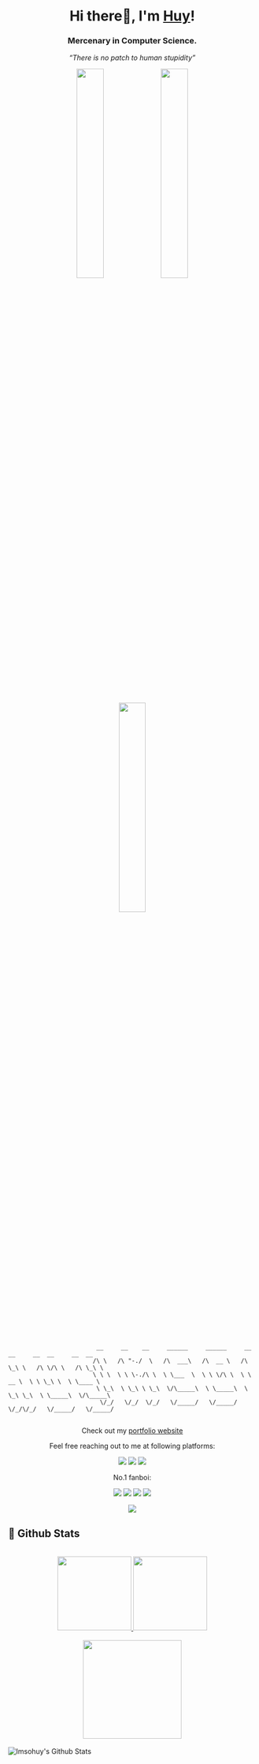 <h1 align="center">Hi there👋, I'm <a href="https://github.com/imsohuy">Huy</a>!</h1>
<h3 align="center">Mercenary in Computer Science.</h3>
<div align="center">
  <i>“There is no patch to human stupidity”</i>
</div>


<!-- <p align="center">
  <img width="50px" height="50px" src="https://i.pinimg.com/736x/54/12/11/541211d3d6faf98854cb9b3da2373c4e.jpg">
  <img width="50px" height="50px" src="https://i.pinimg.com/originals/57/64/32/576432ab92e270631eaab49f5a78f355.png">
  <img width="50px" height="50px" src="https://upload.wikimedia.org/wikipedia/vi/b/b7/Nyan_Cat_250px.png">
  <img width="50px" height="50px" src="https://encrypted-tbn0.gstatic.com/images?q=tbn:ANd9GcRbsCP4DoOEZNynDH8QHp5f9Ooe2Z-WnsUIUA&usqp=CAU">
  <img width="50px" height="50px" src="https://i.pinimg.com/originals/08/f0/ec/08f0ec9f38f376d384d9ddafd3e574d2.jpg">
</p> -->

<p align="center">
  <img width="33%" src="https://user-images.githubusercontent.com/38663450/137963888-a2a171ae-5837-43f7-9866-4866f1371586.gif">  
  <img width="33%" src="https://user-images.githubusercontent.com/38663450/137963888-a2a171ae-5837-43f7-9866-4866f1371586.gif">  
  <img width="33%" src="https://user-images.githubusercontent.com/38663450/137963888-a2a171ae-5837-43f7-9866-4866f1371586.gif">  
</p>

```
                         __     __    __     ______     ______     __  __     __  __     __  __    
                        /\ \   /\ "-./  \   /\  ___\   /\  __ \   /\ \_\ \   /\ \/\ \   /\ \_\ \   
                        \ \ \  \ \ \-./\ \  \ \___  \  \ \ \/\ \  \ \  __ \  \ \ \_\ \  \ \____ \  
                         \ \_\  \ \_\ \ \_\  \/\_____\  \ \_____\  \ \_\ \_\  \ \_____\  \/\_____\ 
                          \/_/   \/_/  \/_/   \/_____/   \/_____/   \/_/\/_/   \/_____/   \/_____/ 
                                                                              
```

<p align="center">Check out my <a href="https://github.com/imsohuy">portfolio website</a></p>

<p align="center">Feel free reaching out to me at following platforms:</p>

<p align="center">
  <a href="https://github.com/imsohuy"><img src="https://img.shields.io/badge/GitHub-b967ff?style=for-the-badge&logo=github&logoColor=white"></a>
  <a href="https://www.instagram.com/tomorrow.huuhuy/"><img src="https://img.shields.io/badge/Instagram-01cdfe?style=for-the-badge&logo=instagram&logoColor=white"></a>
  <a href="https://imsohuy.notion.site/fe257eac3e47483aaacbea1325beeff4?v=0ea774cef23e46b781f16036b30407f7">
  <img src="https://img.shields.io/badge/Trade Blog-b967ff?style=for-the-badge&logo=notion&logoColor=white"></a>
</p>

<p align="center">No.1 fanboi:</p>
<p align="center">
  <img src="https://img.shields.io/badge/Android-01cdfe?style=for-the-badge&logo=android&logoColor=white">
  <img src="https://img.shields.io/badge/Windows-b967ff?style=for-the-badge&logo=windows&logoColor=white">
  <img src="https://img.shields.io/badge/Ethereum-01cdfe?style=for-the-badge&logo=ethereum&logoColor=white">
  <img src="https://img.shields.io/badge/Java-b967ff?style=for-the-badge&logo=java&logoColor=white">
</p>

<p align="center"> 
  <img src="https://profile-counter.glitch.me/imsohuy/count.svg" />
</p>

<h2>📃 Github Stats</h2>
<br/>
<diV>
  <div align="center">
     <a href="#">
       <img height="150" src="https://github-readme-stats.vercel.app/api?username=imsohuy&show_icons=true&theme=tokyonight" />
     </a>
     <a href="#"> 
       <img height="150" src="https://github-readme-stats.vercel.app/api/top-langs/?username=imsohuy&layout=compact&theme=tokyonight" />
    </a>
    <br/>
  </div>
  <br/>
  <div align="center">
    <img height="200" src="http://github-readme-streak-stats.herokuapp.com?user=imsohuy&theme=tokyonight"/>
  </div>
  <br/>
  <div>
    <img alt="Imsohuy's Github Stats"  src="https://activity-graph.herokuapp.com/graph?username=imsohuy&theme=material-palenight&hide_border=true"/>
  </div>
</div>
